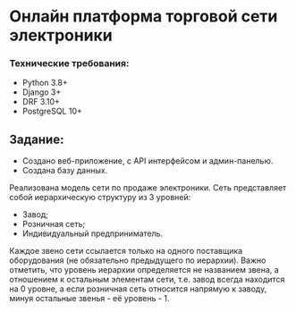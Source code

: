 # Онлайн платформа торговой сети электроники

### Технические требования:
- Python 3.8+
- Django 3+
- DRF 3.10+
- PostgreSQL 10+


## Задание:
- Создано веб-приложение, с API интерфейсом и админ-панелью.
- Создана базу данных.

Реализована модель сети по продаже электроники.
Сеть представляет собой иерархическую структуру из 3 уровней:
- Завод;
- Розничная сеть;
- Индивидуальный предприниматель.

Каждое звено сети ссылается только на одного поставщика оборудования (не обязательно предыдущего по иерархии). 
Важно отметить, что уровень иерархии определяется не названием звена, а отношением к остальным элементам сети, 
т.е. завод всегда находится на 0 уровне, а если розничная сеть относится напрямую к заводу, 
минуя остальные звенья - её уровень - 1.